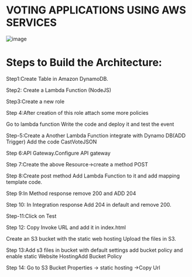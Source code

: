 # VOTING APPLICATIONS USING AWS SERVICES
![image](https://user-images.githubusercontent.com/96165337/231077922-7f16c5e3-8fea-4ccf-adba-9d8ae5be60c0.png)
# Steps to Build the Architecture:
  
Step1:Create Table in Amazon DynamoDB.

Step2: Create a Lambda Function (NodeJS)

Step3:Create a new role

Step 4:After creation of this role attach some more policies

Go to lambda function
Write the code and deploy it and test the event

Step-5:Create a Another Lambda Function integrate with Dynamo DB(ADD Trigger)
Add the code CastVoteJSON

Step 6:API Gateway.Configure API gateway

Step 7:Create the above Resource->create a method POST

Step 8:Create post method Add Lambda Function to it and add mapping template code.

Step 9:In Method response remove 200 and ADD 204

Step 10: In Integration response Add 204 in default and remove 200.

Step-11:Click on Test

Step 12: Copy Invoke URL and add it in index.html

Create an S3 bucket with the static web hosting
Upload the files in S3.

Step 13:Add s3 files in bucket with default settings add bucket policy and enable static Website HostingAdd Bucket Policy

Step 14: Go to S3 Bucket Properties -> static hosting ->Copy Url
